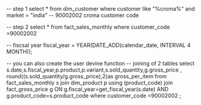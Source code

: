 -- step 1 
 select * from dim_customer where customer like "%croma%" and market = "india"
--  90002002 croma customer code

-- step 2
select * from fact_sales_monthly where customer_code =90002002 

-- fiscsal year
fiscal_year = YEAR(DATE_ADD(calendar_date, INTERVAL 4 MONTH));

-- you can also create the user devine function 
-- joining of 2 tables 
select s.date,s.fiscal_year,p.product,p.variant,s.sold_quantity,g.gross_price
	, round((s.sold_quantity/g.gross_price),2)as gross_per_item
 from fact_sales_monthly s 
join dim_product p
using (product_code)
join fact_gross_price g
ON g.fiscal_year=get_fiscal_year(s.date)
AND g.product_code=s.product_code
 where customer_code =90002002 ;
